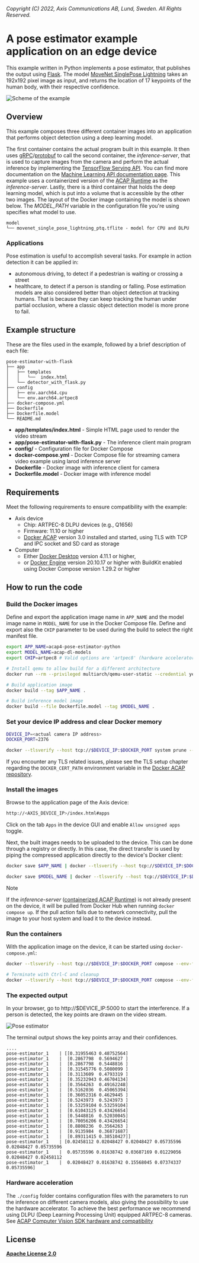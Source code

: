 *Copyright (C) 2022, Axis Communications AB, Lund, Sweden. All Rights Reserved.*

# A pose estimator example application on an edge device

This example written in Python implements a pose estimator, that publishes the output using [Flask](https://flask.palletsprojects.com).
The model [MoveNet SinglePose Lightning](https://coral.ai/models/pose-estimation/) takes an 192x192 pixel image as input, and returns the location of 17 keypoints of the human body, with their respective confidence.

![Scheme of the example](assets/scheme.jpg)

## Overview

This example composes three different container images into an application that performs object detection using a deep learning model.

The first container contains the actual program built in this example. It then uses [gRPC](https://grpc.io/)/[protobuf](https://developers.google.com/protocol-buffers) to call the second container, the *inference-server*, that is used to capture images from the camera and perform the actual inference by implementing the [TensorFlow Serving API](https://github.com/tensorflow/serving). You can find more documentation on the [Machine Learning API documentation page](https://axiscommunications.github.io/acap-documentation/docs/api/computer-vision-sdk-apis.html#machine-learning-api). This example uses a containerized version of the [ACAP Runtime](https://github.com/AxisCommunications/acap-runtime#containerized-version) as the *inference-server*.
Lastly, there is a third container that holds the deep learning model, which is put into a volume that is accessible by the other two images. The layout of the Docker image containing the model is shown below. The *MODEL_PATH* variable in the configuration file you're using specifies what model to use.

```text
model
└── movenet_single_pose_lightning_ptq.tflite - model for CPU and DLPU

```

### Applications

Pose estimation is useful to accomplish several tasks. For example in action detection it can be applied in:

* autonomous driving, to detect if a pedestrian is waiting or crossing a street
* healthcare, to detect if a person is standing or falling.
Pose estimation models are also considered better than object detection at tracking humans. That is because they can keep tracking the human under partial occlusion, where a classic object detection model is more prone to fail.

## Example structure

These are the files used in the example, followed by a brief description of each file:

```text
pose-estimator-with-flask
├── app
│   ├── templates
│   │   └──  index.html
│   └── detector_with_flask.py
├── config
│   ├── env.aarch64.cpu
│   └── env.aarch64.artpec8
├── docker-compose.yml
├── Dockerfile
├── Dockerfile.model
└── README.md
```

* **app/templates/index.html** - Simple HTML page used to render the video stream
* **app/pose-estimator-with-flask.py** - The inference client main program
* **config/** - Configuration file for Docker Compose
* **docker-compose.yml** - Docker Compose file for streaming camera video example using larod inference server
* **Dockerfile** - Docker image with inference client for camera
* **Dockerfile.model** - Docker image with inference model

## Requirements

Meet the following requirements to ensure compatibility with the example:

* Axis device
  * Chip: ARTPEC-8 DLPU devices (e.g., Q1656)
  * Firmware: 11.10 or higher
  * [Docker ACAP](https://github.com/AxisCommunications/docker-acap#installing) version 3.0 installed and started, using TLS with TCP and IPC socket and SD card as storage
* Computer
  * Either [Docker Desktop](https://docs.docker.com/desktop/) version 4.11.1 or higher,
  * or [Docker Engine](https://docs.docker.com/engine/) version 20.10.17 or higher with BuildKit enabled using Docker Compose version 1.29.2 or higher

## How to run the code

### Build the Docker images

Define and export the application image name in `APP_NAME` and the model image name in `MODEL_NAME` for use in the Docker Compose file.
Define and export also the `CHIP` parameter to be used during the build to select the right manifest file.

```sh
export APP_NAME=acap4-pose-estimator-python
export MODEL_NAME=acap-dl-models
export CHIP=artpec8 # Valid options are 'artpec8' (hardware accelerator) or 'cpu'

# Install qemu to allow build for a different architecture
docker run --rm --privileged multiarch/qemu-user-static --credential yes --persistent yes

# Build application image
docker build --tag $APP_NAME .

# Build inference model image
docker build --file Dockerfile.model --tag $MODEL_NAME .
```

### Set your device IP address and clear Docker memory

```sh
DEVICE_IP=<actual camera IP address>
DOCKER_PORT=2376

docker --tlsverify --host tcp://$DEVICE_IP:$DOCKER_PORT system prune --all --force
```

If you encounter any TLS related issues, please see the TLS setup chapter regarding the `DOCKER_CERT_PATH` environment variable in the [Docker ACAP repository](https://github.com/AxisCommunications/docker-acap#securing-the-docker-acap-using-tls).

### Install the images

Browse to the application page of the Axis device:

```sh
http://<AXIS_DEVICE_IP>/index.html#apps
```

Click on the tab `Apps` in the device GUI and enable `Allow unsigned apps` toggle.

Next, the built images needs to be uploaded to the device. This can be done through a registry or directly. In this case, the direct transfer is used by piping the compressed application directly to the device's Docker client:

```sh
docker save $APP_NAME | docker --tlsverify --host tcp://$DEVICE_IP:$DOCKER_PORT load

docker save $MODEL_NAME | docker --tlsverify --host tcp://$DEVICE_IP:$DOCKER_PORT load
```

> [!NOTE]
> If the *inference-server* ([containerized ACAP Runtime](https://github.com/AxisCommunications/acap-runtime#containerized-version)) is not already present on the device, it will be pulled from Docker Hub
> when running `docker compose up`.
> If the pull action fails due to network connectivity, pull the image to your host system and load it to
> the device instead.

### Run the containers

With the application image on the device, it can be started using `docker-compose.yml`:

```sh
docker --tlsverify --host tcp://$DEVICE_IP:$DOCKER_PORT compose --env-file ./config/env.aarch64.$CHIP up

# Terminate with Ctrl-C and cleanup
docker --tlsverify --host tcp://$DEVICE_IP:$DOCKER_PORT compose --env-file ./config/env.aarch64.$CHIP down --volumes
```

### The expected output

In your browser, go to http://$DEVICE_IP:5000 to start the interference. If a person is detected, the key points are drawn on the video stream.

![Pose estimator](assets/frame_36.jpg)

The terminal output shows the key points array and their confidences.

```text
....
pose-estimator_1    | [[0.31955463 0.48752564]
pose-estimator_1    |  [0.2867798  0.5694627 ]
pose-estimator_1    |  [0.2867798  0.5448816 ]
pose-estimator_1    |  [0.31545776 0.5080099 ]
pose-estimator_1    |  [0.3113609  0.4793319 ]
pose-estimator_1    |  [0.35232943 0.46704134]
pose-estimator_1    |  [0.3564263  0.49162248]
pose-estimator_1    |  [0.5162036  0.45065394]
pose-estimator_1    |  [0.36052316 0.4629445 ]
pose-estimator_1    |  [0.5243973  0.5243973 ]
pose-estimator_1    |  [0.53259104 0.53259104]
pose-estimator_1    |  [0.61043125 0.43426654]
pose-estimator_1    |  [0.5448816  0.52030045]
pose-estimator_1    |  [0.70056206 0.43426654]
pose-estimator_1    |  [0.8808236  0.3564263 ]
pose-estimator_1    |  [0.9135984  0.36871687]
pose-estimator_1    |  [0.89311415 0.38510427]]
pose-estimator_1    | [0.02458112 0.02048427 0.02048427 0.05735596 0.02048427 0.05735596
pose-estimator_1    |  0.05735596 0.01638742 0.03687169 0.01229056 0.02048427 0.02458112
pose-estimator_1    |  0.02048427 0.01638742 0.15568045 0.07374337 0.05735596]
```

### Hardware acceleration

The `./config` folder contains configuration files with the parameters to run the inference on different camera models, also giving the possibility to use the hardware accelerator.
To achieve the best performance we recommend using DLPU (Deep Learning Processing Unit) equipped ARTPEC-8 cameras. See [ACAP Computer Vision SDK hardware and compatibility](https://axiscommunications.github.io/acap-documentation/docs/axis-devices-and-compatibility/#acap-computer-vision-sdk-hardware-compatibility)

## License

**[Apache License 2.0](../LICENSE)**
